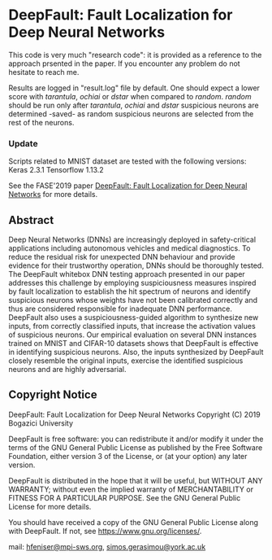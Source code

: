 # DeepFault: Fault Localization for Deep Neural Networks

This code is very much "research code": it is provided as a reference to the approach prsented in the paper.
If you encounter any problem do not hesitate to reach me.

Results are logged in "result.log" file by default. One should expect a lower score with _tarantula_, _ochiai_ or _dstar_ when compared to _random_.
_random_ should be run only after _tarantula_, _ochiai_ and _dstar_ suspicious neurons are determined -saved- as random suspicious neurons are selected from the rest of the neurons.

### Update
Scripts related to MNIST dataset are tested with the following versions:
Keras 2.3.1
Tensorflow 1.13.2

See the FASE'2019 paper [DeepFault: Fault Localization for Deep Neural Networks](https://arxiv.org/abs/1902.05974) for more details.

## Abstract
Deep Neural Networks (DNNs) are increasingly deployed in safety-critical applications including autonomous vehicles and medical diagnostics. To reduce the residual risk for unexpected DNN behaviour and provide evidence for their trustworthy operation, DNNs should be thoroughly tested. The DeepFault whitebox DNN testing approach presented in our paper addresses this challenge by employing suspiciousness measures inspired by fault localization to establish the hit spectrum of neurons and identify suspicious neurons whose weights have not been calibrated correctly and thus are considered responsible for inadequate DNN performance. DeepFault also uses a suspiciousness-guided algorithm to synthesize new inputs, from correctly classified inputs, that increase the activation values of suspicious neurons. Our empirical evaluation on several DNN instances trained on MNIST and CIFAR-10 datasets shows that DeepFault is effective in identifying suspicious neurons. Also, the inputs synthesized by DeepFault closely resemble the original inputs, exercise the identified suspicious neurons and are highly adversarial.


## Copyright Notice
DeepFault: Fault Localization for Deep Neural Networks Copyright (C) 2019 Bogazici University

DeepFault is free software: you can redistribute it and/or modify it under the terms of the GNU General Public License as published by the Free Software Foundation, either version 3 of the License, or (at your option) any later version.

DeepFault is distributed in the hope that it will be useful, but WITHOUT ANY WARRANTY; without even the implied warranty of MERCHANTABILITY or FITNESS FOR A PARTICULAR PURPOSE. See the GNU General Public License for more details.

You should have received a copy of the GNU General Public License along with DeepFault. If not, see https://www.gnu.org/licenses/.

mail: hfeniser@mpi-sws.org, simos.gerasimou@york.ac.uk
